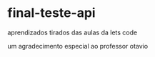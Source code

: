 # final-teste-api

aprendizados tirados das aulas da lets code

um agradecimento especial ao professor otavio
